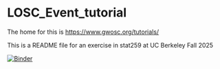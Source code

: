# LOSC_Event_tutorial

The home for this is https://www.gwosc.org/tutorials/

This is a README file for an exercise in stat259 at UC Berkeley Fall 2025

[![Binder](https://mybinder.org/badge_logo.svg)](https://mybinder.org/v2/gh/charazar/hw2_charazar/36ff89e0eca062e6cd87b969731ca688bc97266b?urlpath=lab%2Ftree%2FLOSC_Event_tutorial.ipynb)



